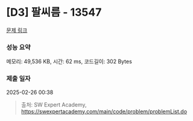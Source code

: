# [D3] 팔씨름 - 13547 

[문제 링크](https://swexpertacademy.com/main/code/problem/problemDetail.do?contestProbId=AX6PP9G6p1sDFAS9) 

### 성능 요약

메모리: 49,536 KB, 시간: 62 ms, 코드길이: 302 Bytes

### 제출 일자

2025-02-26 00:38



> 출처: SW Expert Academy, https://swexpertacademy.com/main/code/problem/problemList.do